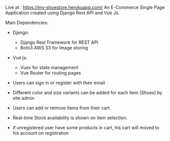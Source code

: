 Live at : https://my-shoestore.herokuapp.com/
An E-Commerce Single Page Application created using Django Rest API and Vue Js.

Main Dependencies:
- Django:
  - Django Rest Framework for REST API
  - Boto3 AWS S3 for Image storing
- Vue js:
  - Vuex for state management
  - Vue Router for routing pages

- Users can sign in or register with their email
- Different color and size variants can be added for each item (Shoes) by site admin
- Users can add or remove items from their cart.
- Real-time Stock availability is shown on item selection.
- if unregistered user have some products in cart, his cart will moved to his account on registration
